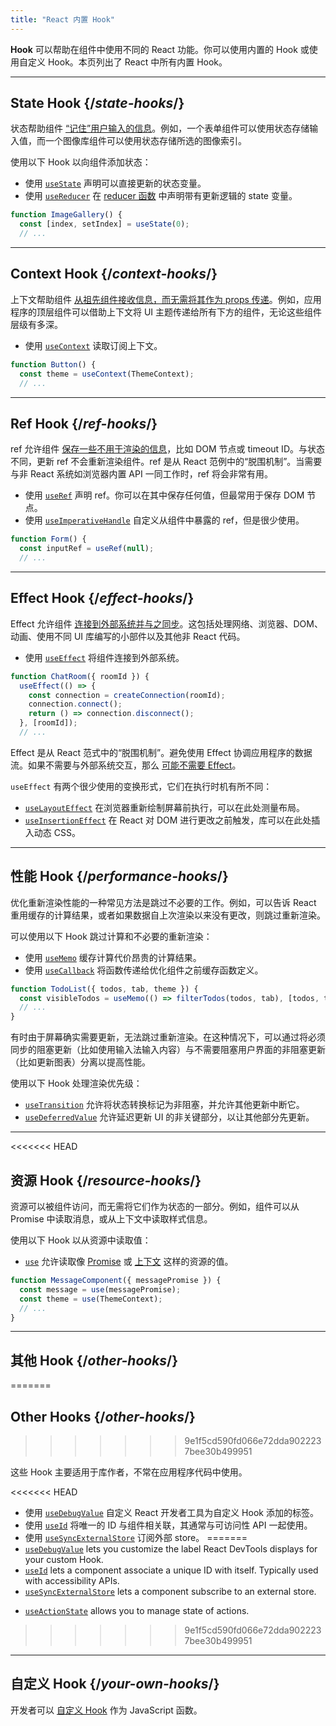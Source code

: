```yaml
---
title: "React 内置 Hook"
---
```


<Intro>

**Hook** 可以帮助在组件中使用不同的 React 功能。你可以使用内置的 Hook 或使用自定义 Hook。本页列出了 React 中所有内置 Hook。

</Intro>

---

## State Hook {/*state-hooks*/}

状态帮助组件 [“记住”用户输入的信息](/learn/state-a-components-memory)。例如，一个表单组件可以使用状态存储输入值，而一个图像库组件可以使用状态存储所选的图像索引。

使用以下 Hook 以向组件添加状态：

* 使用 [`useState`](/reference/react/useState) 声明可以直接更新的状态变量。
* 使用 [`useReducer`](/reference/react/useReducer) 在 [reducer 函数](/learn/extracting-state-logic-into-a-reducer) 中声明带有更新逻辑的 state 变量。

```js
function ImageGallery() {
  const [index, setIndex] = useState(0);
  // ...
```

---

## Context Hook {/*context-hooks*/}

上下文帮助组件 [从祖先组件接收信息，而无需将其作为 props 传递](/learn/passing-props-to-a-component)。例如，应用程序的顶层组件可以借助上下文将 UI 主题传递给所有下方的组件，无论这些组件层级有多深。

* 使用 [`useContext`](/reference/react/useContext) 读取订阅上下文。

```js
function Button() {
  const theme = useContext(ThemeContext);
  // ...
```

---

## Ref Hook {/*ref-hooks*/}

ref 允许组件 [保存一些不用于渲染的信息](/learn/referencing-values-with-refs)，比如 DOM 节点或 timeout ID。与状态不同，更新 ref 不会重新渲染组件。ref 是从 React 范例中的“脱围机制”。当需要与非 React 系统如浏览器内置 API 一同工作时，ref 将会非常有用。

* 使用 [`useRef`](/reference/react/useRef) 声明 ref。你可以在其中保存任何值，但最常用于保存 DOM 节点。
* 使用 [`useImperativeHandle`](/reference/react/useImperativeHandle) 自定义从组件中暴露的 ref，但是很少使用。

```js
function Form() {
  const inputRef = useRef(null);
  // ...
```

---

## Effect Hook {/*effect-hooks*/}

Effect 允许组件 [连接到外部系统并与之同步](/learn/synchronizing-with-effects)。这包括处理网络、浏览器、DOM、动画、使用不同 UI 库编写的小部件以及其他非 React 代码。

* 使用 [`useEffect`](/reference/react/useEffect) 将组件连接到外部系统。

```js
function ChatRoom({ roomId }) {
  useEffect(() => {
    const connection = createConnection(roomId);
    connection.connect();
    return () => connection.disconnect();
  }, [roomId]);
  // ...
```

Effect 是从 React 范式中的“脱围机制”。避免使用 Effect 协调应用程序的数据流。如果不需要与外部系统交互，那么 [可能不需要 Effect](/learn/you-might-not-need-an-effect)。

`useEffect` 有两个很少使用的变换形式，它们在执行时机有所不同：

* [`useLayoutEffect`](/reference/react/useLayoutEffect) 在浏览器重新绘制屏幕前执行，可以在此处测量布局。
* [`useInsertionEffect`](/reference/react/useInsertionEffect) 在 React 对 DOM 进行更改之前触发，库可以在此处插入动态 CSS。

---

## 性能 Hook {/*performance-hooks*/}

优化重新渲染性能的一种常见方法是跳过不必要的工作。例如，可以告诉 React 重用缓存的计算结果，或者如果数据自上次渲染以来没有更改，则跳过重新渲染。

可以使用以下 Hook 跳过计算和不必要的重新渲染：

- 使用 [`useMemo`](/reference/react/useMemo) 缓存计算代价昂贵的计算结果。
- 使用 [`useCallback`](/reference/react/useCallback) 将函数传递给优化组件之前缓存函数定义。

```js
function TodoList({ todos, tab, theme }) {
  const visibleTodos = useMemo(() => filterTodos(todos, tab), [todos, tab]);
  // ...
}
```

有时由于屏幕确实需要更新，无法跳过重新渲染。在这种情况下，可以通过将必须同步的阻塞更新（比如使用输入法输入内容）与不需要阻塞用户界面的非阻塞更新（比如更新图表）分离以提高性能。

使用以下 Hook 处理渲染优先级：

- [`useTransition`](/reference/react/useTransition) 允许将状态转换标记为非阻塞，并允许其他更新中断它。
- [`useDeferredValue`](/reference/react/useDeferredValue) 允许延迟更新 UI 的非关键部分，以让其他部分先更新。

---

<<<<<<< HEAD
## 资源 Hook {/*resource-hooks*/}

资源可以被组件访问，而无需将它们作为状态的一部分。例如，组件可以从 Promise 中读取消息，或从上下文中读取样式信息。

使用以下 Hook 以从资源中读取值：

- [`use`](/reference/react/use) 允许读取像 [Promise](https://developer.mozilla.org/en-US/docs/Web/JavaScript/Reference/Global_Objects/Promise) 或 [上下文](/learn/passing-data-deeply-with-context) 这样的资源的值。

```js
function MessageComponent({ messagePromise }) {
  const message = use(messagePromise);
  const theme = use(ThemeContext);
  // ...
}
```

---

## 其他 Hook {/*other-hooks*/}
=======
## Other Hooks {/*other-hooks*/}
>>>>>>> 9e1f5cd590fd066e72dda9022237bee30b499951

这些 Hook 主要适用于库作者，不常在应用程序代码中使用。

<<<<<<< HEAD
- 使用 [`useDebugValue`](/reference/react/useDebugValue) 自定义 React 开发者工具为自定义 Hook 添加的标签。
- 使用 [`useId`](/reference/react/useId) 将唯一的 ID 与组件相关联，其通常与可访问性 API 一起使用。
- 使用 [`useSyncExternalStore`](/reference/react/useSyncExternalStore) 订阅外部 store。
=======
- [`useDebugValue`](/reference/react/useDebugValue) lets you customize the label React DevTools displays for your custom Hook.
- [`useId`](/reference/react/useId) lets a component associate a unique ID with itself. Typically used with accessibility APIs.
- [`useSyncExternalStore`](/reference/react/useSyncExternalStore) lets a component subscribe to an external store.
* [`useActionState`](/reference/react/useActionState) allows you to manage state of actions.
>>>>>>> 9e1f5cd590fd066e72dda9022237bee30b499951

---

## 自定义 Hook {/*your-own-hooks*/}

开发者可以 [自定义 Hook](/learn/reusing-logic-with-custom-hooks#extracting-your-own-custom-hook-from-a-component) 作为 JavaScript 函数。
